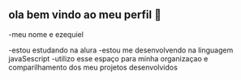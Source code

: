 ## ola bem vindo ao meu perfil 👋

-meu nome e ezequiel

-estou estudando na alura
-estou me desenvolvendo na linguagem javaSescript
-utilizo esse espaço para minha organizaçao e comparilhamento dos meu projetos desenvolvidos

